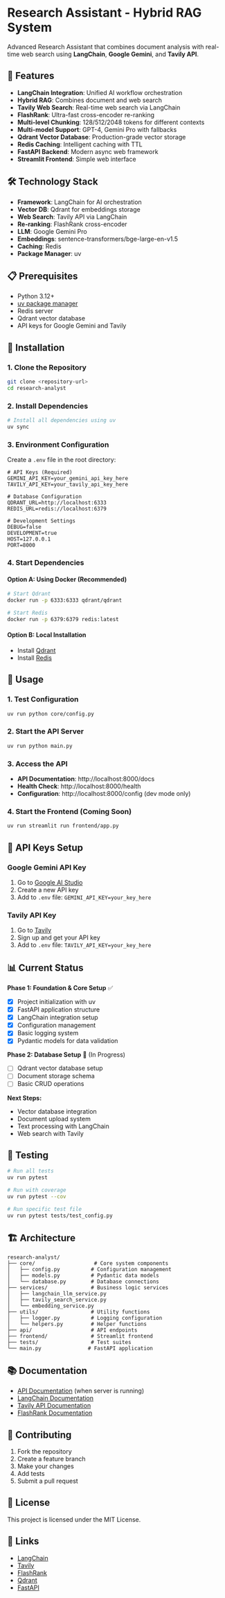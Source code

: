 # Research Assistant - Hybrid RAG System

Advanced Research Assistant that combines document analysis with real-time web search using **LangChain**, **Google Gemini**, and **Tavily API**.

## 🚀 Features

- **LangChain Integration**: Unified AI workflow orchestration
- **Hybrid RAG**: Combines document and web search
- **Tavily Web Search**: Real-time web search via LangChain
- **FlashRank**: Ultra-fast cross-encoder re-ranking
- **Multi-level Chunking**: 128/512/2048 tokens for different contexts
- **Multi-model Support**: GPT-4, Gemini Pro with fallbacks
- **Qdrant Vector Database**: Production-grade vector storage
- **Redis Caching**: Intelligent caching with TTL
- **FastAPI Backend**: Modern async web framework
- **Streamlit Frontend**: Simple web interface

## 🛠️ Technology Stack

- **Framework**: LangChain for AI orchestration
- **Vector DB**: Qdrant for embeddings storage
- **Web Search**: Tavily API via LangChain
- **Re-ranking**: FlashRank cross-encoder
- **LLM**: Google Gemini Pro
- **Embeddings**: sentence-transformers/bge-large-en-v1.5
- **Caching**: Redis
- **Package Manager**: uv

## 📋 Prerequisites

- Python 3.12+
- [uv package manager](https://docs.astral.sh/uv/)
- Redis server
- Qdrant vector database
- API keys for Google Gemini and Tavily

## 🔧 Installation

### 1. Clone the Repository

```bash
git clone <repository-url>
cd research-analyst
```

### 2. Install Dependencies

```bash
# Install all dependencies using uv
uv sync
```

### 3. Environment Configuration

Create a `.env` file in the root directory:

```env
# API Keys (Required)
GEMINI_API_KEY=your_gemini_api_key_here
TAVILY_API_KEY=your_tavily_api_key_here

# Database Configuration
QDRANT_URL=http://localhost:6333
REDIS_URL=redis://localhost:6379

# Development Settings
DEBUG=false
DEVELOPMENT=true
HOST=127.0.0.1
PORT=8000
```

### 4. Start Dependencies

#### Option A: Using Docker (Recommended)
```bash
# Start Qdrant
docker run -p 6333:6333 qdrant/qdrant

# Start Redis
docker run -p 6379:6379 redis:latest
```

#### Option B: Local Installation
- Install [Qdrant](https://qdrant.tech/documentation/guides/installation/)
- Install [Redis](https://redis.io/docs/getting-started/installation/)

## 🚀 Usage

### 1. Test Configuration

```bash
uv run python core/config.py
```

### 2. Start the API Server

```bash
uv run python main.py
```

### 3. Access the API

- **API Documentation**: http://localhost:8000/docs
- **Health Check**: http://localhost:8000/health
- **Configuration**: http://localhost:8000/config (dev mode only)

### 4. Start the Frontend (Coming Soon)

```bash
uv run streamlit run frontend/app.py
```

## 🔑 API Keys Setup

### Google Gemini API Key
1. Go to [Google AI Studio](https://makersuite.google.com/app/apikey)
2. Create a new API key
3. Add to `.env` file: `GEMINI_API_KEY=your_key_here`

### Tavily API Key
1. Go to [Tavily](https://tavily.com/)
2. Sign up and get your API key
3. Add to `.env` file: `TAVILY_API_KEY=your_key_here`

## 📊 Current Status

**Phase 1: Foundation & Core Setup** ✅
- [x] Project initialization with uv
- [x] FastAPI application structure
- [x] LangChain integration setup
- [x] Configuration management
- [x] Basic logging system
- [x] Pydantic models for data validation

**Phase 2: Database Setup** 🔄 (In Progress)
- [ ] Qdrant vector database setup
- [ ] Document storage schema
- [ ] Basic CRUD operations

**Next Steps:**
- Vector database integration
- Document upload system
- Text processing with LangChain
- Web search with Tavily

## 🧪 Testing

```bash
# Run all tests
uv run pytest

# Run with coverage
uv run pytest --cov

# Run specific test file
uv run pytest tests/test_config.py
```

## 🏗️ Architecture

```
research-analyst/
├── core/                   # Core system components
│   ├── config.py          # Configuration management
│   ├── models.py          # Pydantic data models
│   └── database.py        # Database connections
├── services/              # Business logic services
│   ├── langchain_llm_service.py
│   ├── tavily_search_service.py
│   └── embedding_service.py
├── utils/                 # Utility functions
│   ├── logger.py          # Logging configuration
│   └── helpers.py         # Helper functions
├── api/                   # API endpoints
├── frontend/              # Streamlit frontend
├── tests/                 # Test suites
└── main.py               # FastAPI application
```

## 📚 Documentation

- [API Documentation](http://localhost:8000/docs) (when server is running)
- [LangChain Documentation](https://python.langchain.com/docs/get_started/introduction)
- [Tavily API Documentation](https://docs.tavily.com/)
- [FlashRank Documentation](https://github.com/PrithivirajDamodaran/FlashRank)

## 🤝 Contributing

1. Fork the repository
2. Create a feature branch
3. Make your changes
4. Add tests
5. Submit a pull request

## 📄 License

This project is licensed under the MIT License.

## 🔗 Links

- [LangChain](https://python.langchain.com/)
- [Tavily](https://tavily.com/)
- [FlashRank](https://github.com/PrithivirajDamodaran/FlashRank)
- [Qdrant](https://qdrant.tech/)
- [FastAPI](https://fastapi.tiangolo.com/)
